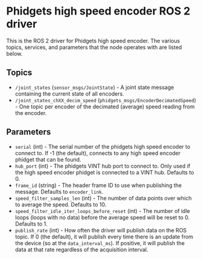 Phidgets high speed encoder ROS 2 driver
==================================

This is the ROS 2 driver for Phidgets high speed encoder.  The various topics, services, and parameters that the node operates with are listed below.

Topics
------
* `/joint_states` (`sensor_msgs/JointState`) - A joint state message containing the current state of all encoders.
* `/joint_states_chXX_decim_speed` (`phidgets_msgs/EncoderDecimatedSpeed`) - One topic per encoder of the decimated (average) speed reading from the encoder.

Parameters
----------
* `serial` (int) - The serial number of the phidgets high speed encoder to connect to.  If -1 (the default), connects to any high speed encoder phidget that can be found.
* `hub_port` (int) - The phidgets VINT hub port to connect to.  Only used if the high speed encoder phidget is connected to a VINT hub.  Defaults to 0.
* `frame_id` (string) - The header frame ID to use when publishing the message.  Defaults to `encoder_link`.
* `speed_filter_samples_len` (int) - The number of data points over which to average the speed.  Defaults to 10.
* `speed_filter_idle_iter_loops_before_reset` (int) - The number of idle loops (loops with no data) before the average speed will be reset to 0.  Defaults to 1.
* `publish_rate` (int) - How often the driver will publish data on the ROS topic.  If 0 (the default), it will publish every time there is an update from the device (so at the `data_interval_ms`).  If positive, it will publish the data at that rate regardless of the acquisition interval.
